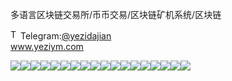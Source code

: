 多语言区块链交易所/币币交易/区块链矿机系统/区块链<p dir="auto"><a target="_blank" rel="noopener noreferrer nofollow" href="https://camo.githubusercontent.com/d614d90677fbc2e34c7c62ebc68c82379d87a57c4beaf05af65fec7ba6b72e36/68747470733a2f2f63646e2d69636f6e732d706e672e666c617469636f6e2e636f6d2f3531322f323131312f323131313634362e706e67"><img src="https://camo.githubusercontent.com/d614d90677fbc2e34c7c62ebc68c82379d87a57c4beaf05af65fec7ba6b72e36/68747470733a2f2f63646e2d69636f6e732d706e672e666c617469636f6e2e636f6d2f3531322f323131312f323131313634362e706e67" alt="Telegram Icon" style="width: 16px; max-width: 100%;" data-canonical-src="https://cdn-icons-png.flaticon.com/512/2111/2111646.png"></a>Telegram:<a href="https://t.me/yezidajian" rel="nofollow">@yezidajian</a><br><a href="https://www.yeziym.com/">www.yeziym.com</a></p><img src="https://github.com/yeziym/duoyuyanqukuailian_Pt/blob/main/HoiNf.png"><img src="https://github.com/yeziym/duoyuyanqukuailian_Pt/blob/main/HEWht.png"><img src="https://github.com/yeziym/duoyuyanqukuailian_Pt/blob/main/kssG7.png"><img src="https://github.com/yeziym/duoyuyanqukuailian_Pt/blob/main/y23rN.png"><img src="https://github.com/yeziym/duoyuyanqukuailian_Pt/blob/main/gFn0J.png"><img src="https://github.com/yeziym/duoyuyanqukuailian_Pt/blob/main/IjLS5.png"><img src="https://github.com/yeziym/duoyuyanqukuailian_Pt/blob/main/KwoW0.png"><img src="https://github.com/yeziym/duoyuyanqukuailian_Pt/blob/main/J80e3.png"><img src="https://github.com/yeziym/duoyuyanqukuailian_Pt/blob/main/n2cUu.png"><img src="https://github.com/yeziym/duoyuyanqukuailian_Pt/blob/main/Fo0EO.png"><img src="https://github.com/yeziym/duoyuyanqukuailian_Pt/blob/main/ZMUoN.png"><img src="https://github.com/yeziym/duoyuyanqukuailian_Pt/blob/main/PPMsU.png"><img src="https://github.com/yeziym/duoyuyanqukuailian_Pt/blob/main/1PyWY.png"><img src="https://github.com/yeziym/duoyuyanqukuailian_Pt/blob/main/8Gp7F.png"><img src="https://github.com/yeziym/duoyuyanqukuailian_Pt/blob/main/ZtiKZ.png"><img src="https://github.com/yeziym/duoyuyanqukuailian_Pt/blob/main/dWnj6.png"><img src="https://github.com/yeziym/duoyuyanqukuailian_Pt/blob/main/XypdZ.png"><img src="https://github.com/yeziym/duoyuyanqukuailian_Pt/blob/main/rvl47.png">